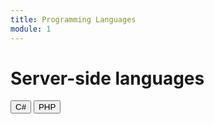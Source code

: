 ```yaml
---
title: Programming Languages
module: 1
---
```


# Server-side languages

<div class="tab">
  <button class="tablinks" onclick="openTab(event, 'C-sharp')">C#</button>
  <button class="tablinks" onclick="openTab(event, 'PHP')">PHP</button>
 </div>

<div id="C-sharp" class="tabcontent" style="display:block">

</div>

<div id="PHP" class="tabcontent">

</div>
